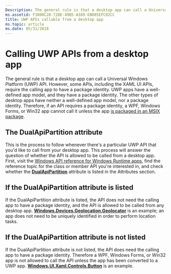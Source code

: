 ```yaml
---
Description: The general rule is that a desktop app can call a Universal Windows Platform (UWP) API. However, some APIs, including the XAML UI APIs, require the calling app to have a package identity.
ms.assetid: F3808C28-72DE-49B5-A389-EB085EFC02CC
title: UWP APIs callable from a desktop app
ms.topic: article
ms.date: 05/31/2018
---
```


# Calling UWP APIs from a desktop app

The general rule is that a desktop app can call a Universal Windows Platform (UWP) API. However, some APIs, including the XAML UI APIs, require the calling app to have a package identity. UWP apps have a well-defined app model, and they have a package identity. The other types of desktop apps have neither a well-defined app model, nor a package identity. Therefore, if an API requires a package identity, a WPF, Windows Forms, or Win32 app cannot call it unless the app [is packaged in an MSIX package](/windows/msix/desktop/desktop-to-uwp-root).

## The DualApiPartition attribute

This is the process to follow whenever there's a particular UWP API that you'd like to call from your desktop app. This process will answer the question of whether the API is allowed to be called from a desktop app. First, visit the [Windows API reference for Windows Runtime apps](https://www.bing.com/search?q=Windows+API+reference+for+Windows+Runtime+apps), find the reference topic for the class or member API you're interested in, and check whether the [**DualApiPartition**](/uwp/api/Windows.Foundation.Metadata.DualApiPartitionAttribute?view=winrt-19041) attribute is listed in the Attributes section.

## If the DualApiPartition attribute is listed

If the DualApiPartition attribute is listed, the API does not need the calling app to have a package identity, and the API is allowed to be called from any desktop app. [**Windows.Devices.Geolocation.Geolocator**](/uwp/api/Windows.Devices.Geolocation.Geolocator?view=winrt-19041) is an example; an app does not need to be uniquely identified in order to perform location tasks.

## If the DualApiPartition attribute is not listed

If the DualApiPartition attribute is not listed, the API does need the calling app to have a package identity. Therefore a WPF, Windows Forms, or Win32 app is not allowed to call the API unless the app has been converted to a UWP app. [**Windows.UI.Xaml.Controls.Button**](/uwp/api/Windows.UI.Xaml.Controls.Button?view=winrt-19041) is an example.